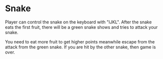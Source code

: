 # Snake

Player can control the snake on the keyboard with "IJKL". After the snake eats the first fruit, there will be a green snake shows and tries to attack your snake.

You need to eat more fruit to get higher points meanwhile escape from the attack from the green snake. If you are hit by the other snake, then game is over. 
